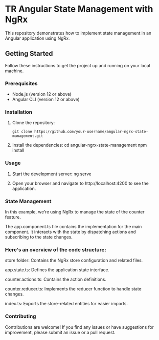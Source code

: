 # TR Angular State Management with NgRx

This repository demonstrates how to implement state management in an Angular application using NgRx.

## Getting Started

Follow these instructions to get the project up and running on your local machine.

### Prerequisites

- Node.js (version 12 or above)
- Angular CLI (version 12 or above)

### Installation

1. Clone the repository:
   ```shell
   git clone https://github.com/your-username/angular-ngrx-state-management.git

2. Install the dependencies:
    cd angular-ngrx-state-management
    npm install 

### Usage

1. Start the development server:
    ng serve
    
2.  Open your browser and navigate to http://localhost:4200 to see  the application.

### State Management
In this example, we're using NgRx to manage the state of the counter feature.

The app.component.ts file contains the implementation for the main component. It interacts with the state by dispatching actions and subscribing to the state changes.

### Here's an overview of the code structure:

store folder: Contains the NgRx store configuration and related files.

app.state.ts: Defines the application state interface.

counter.actions.ts: Contains the action definitions.

counter.reducer.ts: Implements the reducer function to handle state changes.

index.ts: Exports the store-related entities for easier imports.

### Contributing
Contributions are welcome! If you find any issues or have suggestions for improvement, please submit an issue or a pull request.